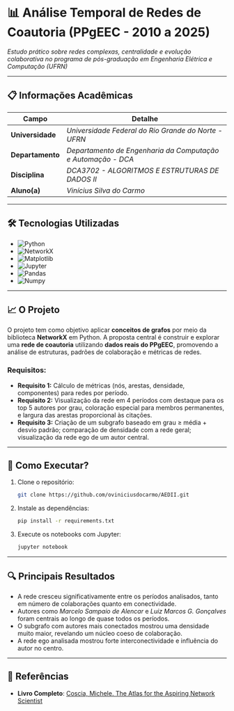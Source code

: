 # **📊 Análise Temporal de Redes de Coautoria (PPgEEC - 2010 a 2025)**
*Estudo prático sobre redes complexas, centralidade e evolução colaborativa no programa de pós-graduação em Engenharia Elétrica e Computação (UFRN)*  

---

## **📋 Informações Acadêmicas**
| Campo               | Detalhe                                                      |
|---------------------|--------------------------------------------------------------|
| **Universidade**    | *Universidade Federal do Rio Grande do Norte - UFRN*         |
| **Departamento**    | *Departamento de Engenharia da Computação e Automação - DCA* |
| **Disciplina**      | *DCA3702 - ALGORITMOS E ESTRUTURAS DE DADOS II*              |
| **Aluno(a)**        | *Vinícius Silva do Carmo*                                    |

---

## **🛠️ Tecnologias Utilizadas**
- ![Python](https://img.shields.io/badge/Python-3.8%2B-blue)  
- ![NetworkX](https://img.shields.io/badge/NetworkX-2.6+-orange)  
- ![Matplotlib](https://img.shields.io/badge/Matplotlib-3.5+-yellowgreen)  
- ![Jupyter](https://img.shields.io/badge/Jupyter-Notebook-red)  
- ![Pandas](https://img.shields.io/badge/Pandas-1.3+-lightgrey)  
- ![Numpy](https://img.shields.io/badge/Numpy-1.21+-lightblue)

---

## **📈 O Projeto**

O projeto tem como objetivo aplicar **conceitos de grafos** por meio da biblioteca **NetworkX** em Python. A proposta central é construir e explorar uma **rede de coautoria** utilizando **dados reais do PPgEEC**, promovendo a análise de estruturas, padrões de colaboração e métricas de redes. 

### **Requisitos:**

- **Requisito 1:** Cálculo de métricas (nós, arestas, densidade, componentes) para redes por período.  
- **Requisito 2:** Visualização da rede em 4 períodos com destaque para os top 5 autores por grau, coloração especial para membros permanentes, e largura das arestas proporcional às citações.  
- **Requisito 3:** Criação de um subgrafo baseado em grau ≥ média + desvio padrão; comparação de densidade com a rede geral; visualização da rede ego de um autor central.

---

## **🚀 Como Executar?**
1. Clone o repositório:  
   ```bash
   git clone https://github.com/oviniciusdocarmo/AEDII.git
   ```
2. Instale as dependências:  
   ```bash
   pip install -r requirements.txt
   ```
3. Execute os notebooks com Jupyter:  
   ```bash
   jupyter notebook
   ```

---

## **🔍 Principais Resultados**  
- A rede cresceu significativamente entre os períodos analisados, tanto em número de colaborações quanto em conectividade.  
- Autores como *Marcelo Sampaio de Alencar* e *Luiz Marcos G. Gonçalves* foram centrais ao longo de quase todos os períodos.  
- O subgrafo com autores mais conectados mostrou uma densidade muito maior, revelando um núcleo coeso de colaboração.  
- A rede ego analisada mostrou forte interconectividade e influência do autor no centro.

---

## **📌 Referências**  

- **Livro Completo**: [Coscia, Michele. The Atlas for the Aspiring Network Scientist](https://www.networkatlas.eu/)  


